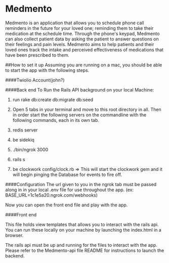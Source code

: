 Medmento
==============
Medmento is an application that allows you to schedule phone call reminders in the future for your loved one; reminding them to take their medication at the schedule time. Through the phone's keypad, Medmento can also collect patient data by asking the patient to answer questions on their feelings and pain levels. Medmento aims to help patients and their loved ones track the intake and perceived effectiveness of medications that have been prescribed to them.

##How to set it up
Assuming you are running on a mac, you should be able to start the app with the following steps.

####Twiolio Account(john?)

####Back end
To Run the Rails API background on your local Machine:

1. run rake db:create db:migrate db:seed

2. Open 5 tabs in your terminal and move to this root directory in all. Then in order start the following servers on the commandline with the following commands, each in its own tab.

3. redis server

4. be sidekiq

5. ./bin/ngrok 3000

6. rails s

7. be clockwork config/clock.rb    => This will start the clockwork gem and it will begin pinging the Database for events to fire off.

####Configuration
The url given to you in the ngrok tab must be passed along in in your local .env file for use throughout the app. (ex: BASE_URL=1c1e5a20.ngrok.com/webhooks)

Now you can open the front end file and play with the app.

####Front end

This file holds view templates that allows you to interact with the rails api.  You can run these locally on your machine by launching the index.html in a browser.

The rails api must be up and running for the files to interact with the app. Please refer to the Medmento-api file README for instructions to launch the backend.



